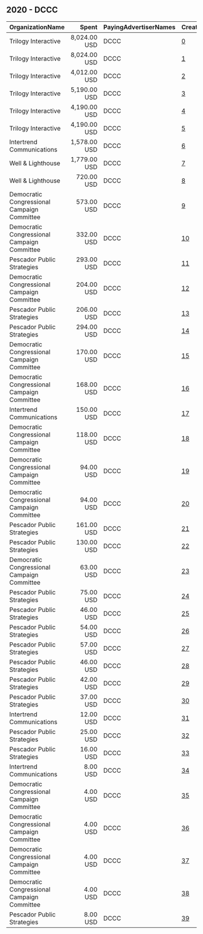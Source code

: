 ## 2020 - DCCC 
|OrganizationName|Spent|PayingAdvertiserNames|CreativeUrls|Impressions|Genders|AgeBrackets|CountryCodes|BillingAddresses|CandidateBallotInformation|
|:---|---:|:---|:---|---:|:---|:---|:---|:---|:---|
|Trilogy Interactive|8,024.00 USD|DCCC|[0](https://www.snap.com/political-ads/asset/f9f8e9ec6bba8b5fe16c5565189aabb4815ac586ada019641f5d6328859f3750?mediaType=mp4)|2,450,898||18+|united states|"2054 University Ave STE 600,Berkeley,94704,US"|DCCC|
|Trilogy Interactive|8,024.00 USD|DCCC|[1](https://www.snap.com/political-ads/asset/f9f8e9ec6bba8b5fe16c5565189aabb4815ac586ada019641f5d6328859f3750?mediaType=mp4)|1,535,413||18+|united states|"2054 University Ave STE 600,Berkeley,94704,US"|DCCC|
|Trilogy Interactive|4,012.00 USD|DCCC|[2](https://www.snap.com/political-ads/asset/f9f8e9ec6bba8b5fe16c5565189aabb4815ac586ada019641f5d6328859f3750?mediaType=mp4)|875,460||18+|united states|"2054 University Ave STE 600,Berkeley,94704,US"|DCCC|
|Trilogy Interactive|5,190.00 USD|DCCC|[3](https://www.snap.com/political-ads/asset/4218ca4dca60e6d8393d83d330a03e4857e3011634c5bf45732d2d64db2abf4d?mediaType=mp4)|776,991|FEMALE|18-49|united states|"2054 University Ave STE 600,Berkeley,94704,US"|CA 48 House Race|
|Trilogy Interactive|4,190.00 USD|DCCC|[4](https://www.snap.com/political-ads/asset/4218ca4dca60e6d8393d83d330a03e4857e3011634c5bf45732d2d64db2abf4d?mediaType=mp4)|637,648|FEMALE|18-49|united states|"2054 University Ave STE 600,Berkeley,94704,US"|CA 48 House Race|
|Trilogy Interactive|4,190.00 USD|DCCC|[5](https://www.snap.com/political-ads/asset/4218ca4dca60e6d8393d83d330a03e4857e3011634c5bf45732d2d64db2abf4d?mediaType=mp4)|608,386|FEMALE|18-49|united states|"2054 University Ave STE 600,Berkeley,94704,US"|CA 48 House Race|
|Intertrend Communications|1,578.00 USD|DCCC|[6](https://www.snap.com/political-ads/asset/e897409be51933b6f8e829ed5fd1c99429ba36bb9ed2691797049395daffa875?mediaType=mp4)|583,423||18+|united states|"228 E BROADWAY,LONG BEACH,90802,US"|Candace Valenzuela|
|Well & Lighthouse|1,779.00 USD|DCCC|[7](https://www.snap.com/political-ads/asset/92b7639885a9d1baf74dba41c082794ef2b39b27fa2629acd0c8dcbc12d10349?mediaType=mp4)|440,374||18-29|united states|US|DCCC|
|Well & Lighthouse|720.00 USD|DCCC|[8](https://www.snap.com/political-ads/asset/3940c5884c3548d34140b183568b501d6a57d72f2c710350a4a9165fb4d0f571?mediaType=mp4)|176,218||18-29|united states|US|DCCC|
|Democratic Congressional Campaign Committee|573.00 USD|DCCC|[9](https://www.snap.com/political-ads/asset/e8c864dea53fca42c1cfff9ab2ee260043c0fbeb2f4a10519fe1c0a4e6321fcf?mediaType=mp4)|148,772||18-40|united states|"430 S Capitol St SE,Washington,20003,US"|CA-25 GOTV|
|Democratic Congressional Campaign Committee|332.00 USD|DCCC|[10](https://www.snap.com/political-ads/asset/bc08d1ea9eb831e64fe94011043d566a336c8aa10234159293645de00db93aa4?mediaType=mp4)|86,255||18+|united states|"430 S Capitol St SE,Washington,20003,US"|CA-25 GOTV|
|Pescador Public Strategies|293.00 USD|DCCC|[11](https://www.snap.com/political-ads/asset/35036d5216eccc6a01aee5080b217abbb67add9260b291c85a9b9df919193cf5?mediaType=mp4)|60,787||18+|united states|US|Titere de Trump|
|Democratic Congressional Campaign Committee|204.00 USD|DCCC|[12](https://www.snap.com/political-ads/asset/bc08d1ea9eb831e64fe94011043d566a336c8aa10234159293645de00db93aa4?mediaType=mp4)|53,031||18-40|united states|"430 S Capitol St SE,Washington,20003,US"|CA-25 GOTV|
|Pescador Public Strategies|206.00 USD|DCCC|[13](https://www.snap.com/political-ads/asset/083afbbf3e9c816faa3e186ded2c8dab54a0542b7e862a6c17f6b02d87e7fad5?mediaType=mp4)|50,343||18+|united states|US|Titere de Trump|
|Pescador Public Strategies|294.00 USD|DCCC|[14](https://www.snap.com/political-ads/asset/083afbbf3e9c816faa3e186ded2c8dab54a0542b7e862a6c17f6b02d87e7fad5?mediaType=mp4)|46,616||18+|united states|US|Titere de Trump|
|Democratic Congressional Campaign Committee|170.00 USD|DCCC|[15](https://www.snap.com/political-ads/asset/b5c43fce33f8761a8264a5f59f3becee29e114ac4e00811722718e6ac3e2eeb2?mediaType=mp4)|44,343||18-40|united states|"430 S Capitol St SE,Washington,20003,US"|CA-25 GOTV|
|Democratic Congressional Campaign Committee|168.00 USD|DCCC|[16](https://www.snap.com/political-ads/asset/e1f377810732cadc516b2f4fe242ad9b37820dd969d614832622e47bf785f28f?mediaType=mp4)|43,591||18-40|united states|"430 S Capitol St SE,Washington,20003,US"|CA-25 GOTV|
|Intertrend Communications|150.00 USD|DCCC|[17](https://www.snap.com/political-ads/asset/e897409be51933b6f8e829ed5fd1c99429ba36bb9ed2691797049395daffa875?mediaType=mp4)|36,190||18+|united states|"228 E BROADWAY,LONG BEACH,90802,US"|Candace Valenzuela|
|Democratic Congressional Campaign Committee|118.00 USD|DCCC|[18](https://www.snap.com/political-ads/asset/b5c43fce33f8761a8264a5f59f3becee29e114ac4e00811722718e6ac3e2eeb2?mediaType=mp4)|30,667||18+|united states|"430 S Capitol St SE,Washington,20003,US"|CA-25 GOTV|
|Democratic Congressional Campaign Committee|94.00 USD|DCCC|[19](https://www.snap.com/political-ads/asset/e1f377810732cadc516b2f4fe242ad9b37820dd969d614832622e47bf785f28f?mediaType=mp4)|24,630||18+|united states|"430 S Capitol St SE,Washington,20003,US"|CA-25 GOTV|
|Democratic Congressional Campaign Committee|94.00 USD|DCCC|[20](https://www.snap.com/political-ads/asset/e8c864dea53fca42c1cfff9ab2ee260043c0fbeb2f4a10519fe1c0a4e6321fcf?mediaType=mp4)|24,594||18+|united states|"430 S Capitol St SE,Washington,20003,US"|CA-25 GOTV|
|Pescador Public Strategies|161.00 USD|DCCC|[21](https://www.snap.com/political-ads/asset/e55b6c2badb007b1ffcb0c1b4f74bd5c2061ba070bf5ccaf4b554c4aafcdac10?mediaType=mp4)|23,701||18+|united states|US|Mas Caro Menos Cobertura|
|Pescador Public Strategies|130.00 USD|DCCC|[22](https://www.snap.com/political-ads/asset/e55b6c2badb007b1ffcb0c1b4f74bd5c2061ba070bf5ccaf4b554c4aafcdac10?mediaType=mp4)|20,948||18+|united states|US|Mas Caro Menos Cobertura|
|Democratic Congressional Campaign Committee|63.00 USD|DCCC|[23](https://www.snap.com/political-ads/asset/5090fb4bf03ccde5f5ede89cd7513b328f5f059e68636e0f0bcb16c272479537?mediaType=mp4)|16,404||18+|united states|"430 S Capitol St SE,Washington,20003,US"|CA-25 GOTV|
|Pescador Public Strategies|75.00 USD|DCCC|[24](https://www.snap.com/political-ads/asset/f7841a7100ce4aa056a0ea1464a51d9a0f1c3bdc9c157b1e1b726bdfca565490?mediaType=mp4)|11,355||18+|united states|US|El Sheriff Troy Nehls no respeta Texas|
|Pescador Public Strategies|46.00 USD|DCCC|[25](https://www.snap.com/political-ads/asset/436e1e8a81a73065070567b0d7a4b2aca8aab300251d93fe80eaadf956248575?mediaType=mp4)|9,372||18+|united states|US|Corrupto Carlos Gimenez|
|Pescador Public Strategies|54.00 USD|DCCC|[26](https://www.snap.com/political-ads/asset/f7841a7100ce4aa056a0ea1464a51d9a0f1c3bdc9c157b1e1b726bdfca565490?mediaType=mp4)|9,067||18+|united states|US|El Sheriff Troy Nehls no respeta Texas|
|Pescador Public Strategies|57.00 USD|DCCC|[27](https://www.snap.com/political-ads/asset/e55b6c2badb007b1ffcb0c1b4f74bd5c2061ba070bf5ccaf4b554c4aafcdac10?mediaType=mp4)|7,462||18+|united states|US|Mas Caro Menos Cobertura|
|Pescador Public Strategies|46.00 USD|DCCC|[28](https://www.snap.com/political-ads/asset/e55b6c2badb007b1ffcb0c1b4f74bd5c2061ba070bf5ccaf4b554c4aafcdac10?mediaType=mp4)|6,682||18+|united states|US|Mas Caro Menos Cobertura|
|Pescador Public Strategies|42.00 USD|DCCC|[29](https://www.snap.com/political-ads/asset/cf769f349cdf97dfb4d1ae9c3e89d69f880ffafa80cb2be3a9d29c7489760cf7?mediaType=mp4)|6,345||18+|united states|US|El Sheriff Troy Nehls no respeta Texas|
|Pescador Public Strategies|37.00 USD|DCCC|[30](https://www.snap.com/political-ads/asset/afba77a94ab9b06b8cd2d726037d8990031922e4b4b4904858be8407ebc2c52e?mediaType=mp4)|4,081||18+|united states|US|Votemos por Smith|
|Intertrend Communications|12.00 USD|DCCC|[31](https://www.snap.com/political-ads/asset/e897409be51933b6f8e829ed5fd1c99429ba36bb9ed2691797049395daffa875?mediaType=mp4)|2,662||18+|united states|"228 E BROADWAY,LONG BEACH,90802,US"|Candace Valenzuela|
|Pescador Public Strategies|25.00 USD|DCCC|[32](https://www.snap.com/political-ads/asset/afba77a94ab9b06b8cd2d726037d8990031922e4b4b4904858be8407ebc2c52e?mediaType=mp4)|2,433||18+|united states|US|Votemos por Smith|
|Pescador Public Strategies|16.00 USD|DCCC|[33](https://www.snap.com/political-ads/asset/6f3138dd258691e5f61cfd08ba04b04b7c5205c231b77bb62c77d734a97220a5?mediaType=mp4)|2,255||18+|united states|US|El Sheriff Troy Nehls no respeta Texas|
|Intertrend Communications|8.00 USD|DCCC|[34](https://www.snap.com/political-ads/asset/e897409be51933b6f8e829ed5fd1c99429ba36bb9ed2691797049395daffa875?mediaType=mp4)|1,895||18+|united states|"228 E BROADWAY,LONG BEACH,90802,US"|Candace Valenzuela|
|Democratic Congressional Campaign Committee|4.00 USD|DCCC|[35](https://www.snap.com/political-ads/asset/0920bcea6e2b22a3bdaf36892ff9b7317ba0658e342125456ae7bc70863d1132?mediaType=mp4)|1,278||35+|united states|"430 S Capitol St SE,Washington,20003,US"|CA-25 GOTV|
|Democratic Congressional Campaign Committee|4.00 USD|DCCC|[36](https://www.snap.com/political-ads/asset/d156c75fa06e9d98e0b34ad54f228773018022d2c4b4c129671befc9e25a228c?mediaType=mp4)|1,189||35+|united states|"430 S Capitol St SE,Washington,20003,US"|CA-25 GOTV|
|Democratic Congressional Campaign Committee|4.00 USD|DCCC|[37](https://www.snap.com/political-ads/asset/54a061d5648c1b43704898a42d524222f16ce51e56a599f65d3a40f1b1c4facf?mediaType=mp4)|1,185||35+|united states|"430 S Capitol St SE,Washington,20003,US"|CA-25 GOTV|
|Democratic Congressional Campaign Committee|4.00 USD|DCCC|[38](https://www.snap.com/political-ads/asset/d63c7a4bb65fdd831b15142d4426b51ca9feffa89012f657f81fc4d4ee93d0ec?mediaType=mp4)|1,160||35+|united states|"430 S Capitol St SE,Washington,20003,US"|CA-25 GOTV|
|Pescador Public Strategies|8.00 USD|DCCC|[39](https://www.snap.com/political-ads/asset/e97d353764f91b46e8c13bb460d278bbd144a7b7b5dc0149582f07446c047cb4?mediaType=mp4)|535||18+|united states|US|Corrupto Carlos Gimenez|
